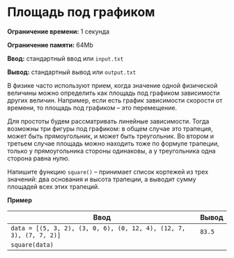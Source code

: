 # Площадь под графиком

**Ограничение времени:** 1 секунда

**Ограничение памяти:** 64Mb

**Ввод:** стандартный ввод или `input.txt`

**Вывод:** стандартный вывод или `output.txt`

В физике часто используют прием, когда значение одной физической величины можно определить как площадь под графиком зависимости других величин. Например, если есть график зависимости скорости от времени, то площадь под графиком – это перемещение.

Для простоты будем рассматривать линейные зависимости. Тогда возможны три фигуры под графиком: в общем случае это трапеция, может быть прямоугольник, и может быть треугольник. Во втором и третьем случае площадь можно находить тоже по формуле трапеции, только у прямоугольника стороны одинаковы, а у треугольника одна сторона равна нулю.

Напишите функцию `square()` – принимает список кортежей из трех значений: два основания и высота трапеции, а выводит сумму площадей всех этих трапеций.

**Пример**

| Ввод                                                            | Вывод   |
| --------------------------------------------------------------- | ------- |
| `data = [(5, 3, 2), (3, 0, 6), (0, 12, 4), (12, 7, 3), (7, 7, 2)]` | `83.5` |
| `square(data)`                                                    |         |